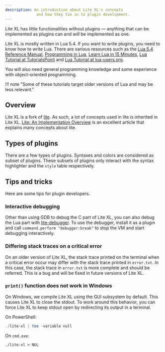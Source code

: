 ```yaml
---
description: An introduction about Lite XL's concepts
              and how they tie in to plugin development.
---
```


Lite XL has little functionalities without plugins —
anything that can be implemented as plugins can and _will_ be implemented as one.

Lite XL is mostly written in Lua 5.4.
If you want to write plugins, you need to know how to write Lua.
There are various resources such as the [Lua 5.4 Reference Manual][1],
[Programming in Lua][2], [Learn Lua in 15 Minutes][3],
[Lua Tutorial at TutorialsPoint][4] and [Lua Tutorial at lua-users.org][5].

You will also need general programming knowledge and some experience with
object-oriented programming.

!!! note "Some of these tutorials target older versions of Lua and may be less relevant."

## Overview

Lite XL is a fork of [lite][6].
As such, a lot of concepts used in lite is inherited in Lite XL.
[Lite: An Implementation Overview][7] is an excellent article that explains
many concepts about lite.

## Types of plugins

There are a few types of plugins.
Syntaxes and colors are considered as subset of plugins.
These subsets of plugins only interact with the syntax highlighter
and the `style` table respectively.

## Tips and tricks

Here are some tips for plugin developers.

### Interactive debugging

Other than using GDB to debug the C part of Lite XL,
you can also debug the Lua part with [lite-debugger][8].
To use the debugger, install it as a plugin and call
`command.perform "debugger:break"` to stop the VM and
start debugging interactively.

### Differing stack traces on a critical error

On an older version of Lite XL, the stack trace printed on the terminal
when a critical error occur may differ with the stack trace printed
in `error.txt`.
In this case, the stack trace in `error.txt` is more complete and
should be referred.
This is a bug and will be fixed in future versions of Lite XL.

### `print()` function does not work in Windows

On Windows, we compile Lite XL using the GUI subsystem by default.
This causes Lite XL to close the stdout.
To work around this behavior, you can force Lite XL to keep
stdout open by redirecting its output in a terminal.

On PowerShell:

```powershell
./lite-xl | tee -variable null
```

On `cmd.exe`:

```batch
./lite-xl > NUL
```


[1]: https://www.lua.org/manual/5.4/
[2]: https://www.lua.org/pil/
[3]: https://tylerneylon.com/a/learn-lua/
[4]: http://www.tutorialspoint.com/lua/lua_overview.htm
[5]: http://lua-users.org/wiki/LuaTutorial
[6]: https://github.com/rxi/lite
[7]: https://rxi.github.io/lite_an_implementation_overview.html
[8]: https://github.com/lite-xl/lite-xl-plugins/blob/master/plugins/lite-debugger.lua?raw=1
